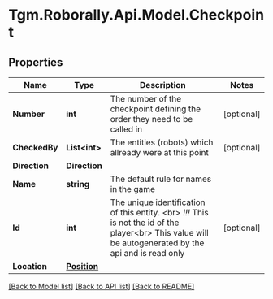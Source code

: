 
# Tgm.Roborally.Api.Model.Checkpoint

## Properties

Name | Type | Description | Notes
------------ | ------------- | ------------- | -------------
**Number** | **int** | The number of the checkpoint defining the order they need to be called in | [optional] 
**CheckedBy** | **List&lt;int&gt;** | The entities (robots) which allready were at this point | [optional] 
**Direction** | **Direction** |  | 
**Name** | **string** | The default rule for names in the game | 
**Id** | **int** | The unique identification of this entity. &lt;br&gt; *!!!* This is not the id of the player&lt;br&gt; This value will be autogenerated by the api and is read only | [optional] 
**Location** | [**Position**](Position.md) |  | 

[[Back to Model list]](../README.md#documentation-for-models)
[[Back to API list]](../README.md#documentation-for-api-endpoints)
[[Back to README]](../README.md)

